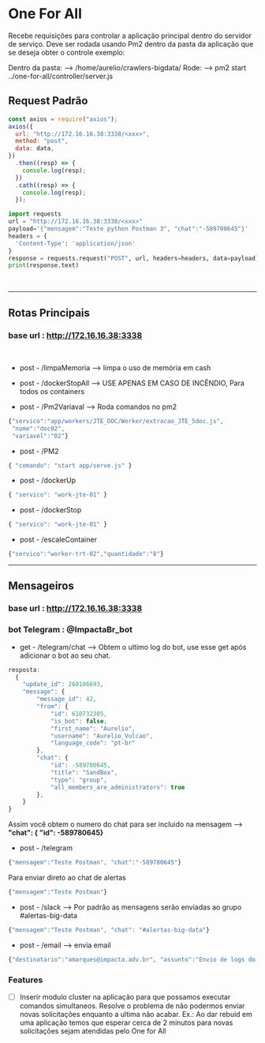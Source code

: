 # One For All

Recebe requisições para controlar a aplicação principal dentro do servidor de serviço. Deve ser rodada usando Pm2 dentro da pasta da aplicação que se deseja obter o controle exemplo:

Dentro da pasta: --> /home/aurelio/crawlers-bigdata/
Rode: --> pm2 start ../one-for-all/controller/server.js

<!-- ## Ligando PM2:

- rode a aplicação a partir da pasta raiz da sua aplicação

- pegue o caminho relativo ao seu arquivo: EX.: "app/worker/helloWorld.js"
- envie no corpo da requisição para pm2 com variaveis:

```js
{"comando" : "start app/worker/helloWorld.js"}
``` -->

<!-- <hr> -->
<!-- <br> -->

## Request Padrão

```js
const axios = require("axios");
axios({
  url: "http://172.16.16.38:3338/<xxx>",
  method: "post",
  data: data,
})
  .then((resp) => {
    console.log(resp);
  })
  .cath((resp) => {
    console.log(resp);
  });
```

```py
import requests
url = "http://172.16.16.38:3338/<xxx>"
payload='{"mensagem":"Teste python Postman 3", "chat":"-589780645"}'
headers = {
  'Content-Type': 'application/json'
}
response = requests.request("POST", url, headers=headers, data=payload)
print(response.text)
```

<br>
<hr>

## Rotas Principais

### **base url : http://172.16.16.38:3338**

<br>

- post - /limpaMemoria --> limpa o uso de memória em cash

- post - /dockerStopAll --> USE APENAS EM CASO DE INCÊNDIO, Para todos os containers

- post - /Pm2Variaval --> Roda comandos no pm2

```js
{"servico":"app/workers/JTE_DOC/Worker/extracao_JTE_5doc.js",
 "nome":"doc02",
 "variavel":"02"}
```

- post - /PM2

```js
{ "comando": "start app/serve.js" }
```

- post - /dockerUp

```js
{ "servico": "work-jte-01" }
```

- post - /dockerStop

```js
{ "servico": "work-jte-01" }
```

- post - /escaleContainer

```js
{"servico":"worker-trt-02","quantidade":"8"}
```

<!-- * post - /dockerUpBuild

* /dockerUpBuild
```
{ "servico": "work-jte-01" }
``` -->
<hr>

## Mensageiros

### **base url : http://172.16.16.38:3338**

### **bot Telegram : @ImpactaBr_bot**

- get - /telegram/chat --> Obtem o ultimo log do bot, use esse get após adicionar o bot ao seu chat.

```js
resposta:
  {
    "update_id": 260186693,
    "message": {
        "message_id": 42,
        "from": {
            "id": 610732305,
            "is_bot": false,
            "first_name": "Aurelio",
            "username": "Aurelio_Vulcao",
            "language_code": "pt-br"
        },
        "chat": {
            "id": -589780645,
            "title": "SandBox",
            "type": "group",
            "all_members_are_administrators": true
        },
    }
}
```

Assim você obtem o numero do chat para ser incluido na mensagem -->
**"chat": { "id": -589780645}**

- post - /telegram

```js
{"mensagem":"Teste Postman", "chat":"-589780645"}
```

Para enviar direto ao chat de alertas

```js
{"mensagem":"Teste Postman"}
```

- post - /slack --> Por padrão as mensagens serão enviadas ao grupo #alertas-big-data

```js
{"mensagem":"Teste Postman", "chat": "#alertas-big-data"}
```

- post - /email --> envia email

```js
{"destinatario":"amarques@impacta.adv.br", "assunto":"Envio de logs do sistema", "mensagem":"Teste Postman"}
```

### Features
- [ ] Inserir modulo cluster na aplicação para que possamos executar comandos simultaneos. Resolve o problema de não podermos enviar novas solicitações enquanto a ultima não acabar. Ex.: Ao dar rebuid em uma aplicação temos que esperar cerca de 2 minutos para novas solicitações sejam atendidas pelo One for All